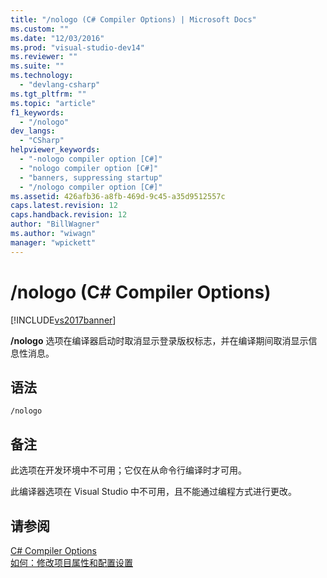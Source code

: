 ```yaml
---
title: "/nologo (C# Compiler Options) | Microsoft Docs"
ms.custom: ""
ms.date: "12/03/2016"
ms.prod: "visual-studio-dev14"
ms.reviewer: ""
ms.suite: ""
ms.technology: 
  - "devlang-csharp"
ms.tgt_pltfrm: ""
ms.topic: "article"
f1_keywords: 
  - "/nologo"
dev_langs: 
  - "CSharp"
helpviewer_keywords: 
  - "-nologo compiler option [C#]"
  - "nologo compiler option [C#]"
  - "banners, suppressing startup"
  - "/nologo compiler option [C#]"
ms.assetid: 426afb36-a8fb-469d-9c45-a35d9512557c
caps.latest.revision: 12
caps.handback.revision: 12
author: "BillWagner"
ms.author: "wiwagn"
manager: "wpickett"
---
```

# /nologo (C# Compiler Options)
[!INCLUDE[vs2017banner](../../../csharp/includes/vs2017banner.md)]

**\/nologo** 选项在编译器启动时取消显示登录版权标志，并在编译期间取消显示信息性消息。  
  
## 语法  
  
```  
/nologo  
```  
  
## 备注  
 此选项在开发环境中不可用；它仅在从命令行编译时才可用。  
  
 此编译器选项在 Visual Studio 中不可用，且不能通过编程方式进行更改。  
  
## 请参阅  
 [C\# Compiler Options](../../../csharp/language-reference/compiler-options/index.md)   
 [如何：修改项目属性和配置设置](http://msdn.microsoft.com/zh-cn/e7184bc5-2f2b-4b4f-aa9a-3ecfcbc48b67)
